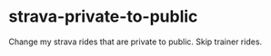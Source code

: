 strava-private-to-public
========================

Change my strava rides that are private to public. Skip trainer rides.
